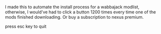 I made this to automate the install process for a wabbajack modlist, otherwise, I would've had to click a button 1200 times every time one of the mods finished downloading. Or buy a subscription to nexus premium.

press esc key to quit
